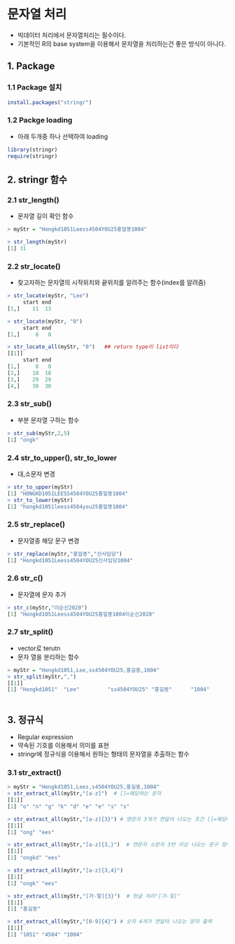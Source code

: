 # 문자열 처리

* 빅데이터 처리에서 문자열처리는 필수이다.
* 기본적인 R의 base system을 이용해서 문자열을 처리하는건 좋은 방식이 아니다.

## 1. Package

### 1.1 Package 설치

```R
install.packages("stringr")
```

### 1.2 Packge loading

* 아래 두개중 하나 선택하여 loading

```R
library(stringr)
require(stringr)
```

## 2. stringr 함수

### 2.1 str_length() 

* 문자열 길이 확인 함수

```R
> myStr = "Hongkd1051Leess4504YOU25홍낄똥1004"

> str_length(myStr)
[1] 31
```

### 2.2 str_locate()

* 찾고자하는 문자열의 시작위치와 끝위치를 알려주는 함수(index를 알려줌)

```R
> str_locate(myStr, "Lee")
     start end
[1,]    11  13
```

```R
> str_locate(myStr, "0")
     start end
[1,]     8   8

> str_locate_all(myStr, "0")   ## return type이 list이다
[[1]]
     start end
[1,]     8   8
[2,]    18  18
[3,]    29  29
[4,]    30  30
```

### 2.3 str_sub()

* 부분 문자열 구하는 함수

```R
> str_sub(myStr,2,5)
[1] "ongk"
```

### 2.4 str_to_upper(), str_to_lower

* 대,소문자 변경

```R
> str_to_upper(myStr)
[1] "HONGKD1051LEESS4504YOU25홍낄똥1004"
> str_to_lower(myStr)
[1] "hongkd1051leess4504you25홍낄똥1004"
```

### 2.5 str_replace()

* 문자열중 해당 문구 변경

```r
> str_replace(myStr,"홍낄똥","신사임당")
[1] "Hongkd1051Leess4504YOU25신사임당1004"
```

### 2.6 str_c()

* 문자열에 문자 추가

```R
> str_c(myStr,"이순신2020")
[1] "Hongkd1051Leess4504YOU25홍낄똥1004이순신2020"
```

### 2.7 str_split()

* vector로 terutn
* 문자 열을 분리하는 함수

```R
> myStr = "Hongkd1051,Lee,ss4504YOU25,홍길동,1004"
> str_split(myStr,",")
[[1]]
[1] "Hongkd1051"  "Lee"         "ss4504YOU25" "홍길동"      "1004"  
 
```



## 3. 정규식

* Regular expression
* 약속된 기호를 이용해서 의미를 표현
* stringr에 정규식을 이용해서 원하는 형태의 문자열을 추출하는 함수

### 3.1 str_extract()

```R
> myStr = "Hongkd1051,Lees,s4504YOU25,홍길동,1004" 
> str_extract_all(myStr,"[a-z]")  # []=해당하는 문자
[[1]]
[1] "o" "n" "g" "k" "d" "e" "e" "s" "s"
```

```R
> str_extract_all(myStr,"[a-z]{3}") # 영문자 3개가 연달아 나오는 조건 []=해당하는 문자 {}= 반복수
[[1]]
[1] "ong" "ees"
```

```R
> str_extract_all(myStr,"[a-z]{3,}")  # 연문자 소문자 3번 이상 나오는 문구 찾아라
[[1]]
[1] "ongkd" "ees" 
```

```R
> str_extract_all(myStr,"[a-z]{3,4}")
[[1]]
[1] "ongk" "ees" 
```

```R
> str_extract_all(myStr,"[가-힣]{3}")  # 한글 처리"[가-힣]" 
[[1]]
[1] "홍길동"
```

```R
> str_extract_all(myStr,"[0-9]{4}") # 숫자 4개가 연달아 나오는 문자 출력
[[1]]
[1] "1051" "4504" "1004"
```

